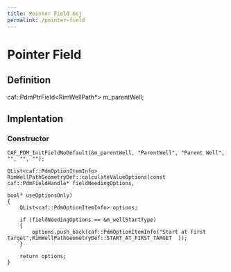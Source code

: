 ```yaml
---
title: Pointer Field msj
permalink: /pointer-field
---
```


# Pointer Field

## Definition

caf::PdmPtrField<RimWellPath*> m_parentWell;

## Implentation

### Constructor
    CAF_PDM_InitFieldNoDefault(&m_parentWell, "ParentWell", "Parent Well", "", "", "");

```
QList<caf::PdmOptionItemInfo> RimWellPathGeometryDef::calculateValueOptions(const caf::PdmFieldHandle* fieldNeedingOptions, 
                                                                             bool* useOptionsOnly)
{
    QList<caf::PdmOptionItemInfo> options;

    if (fieldNeedingOptions == &m_wellStartType)
    {
        options.push_back(caf::PdmOptionItemInfo("Start at First Target",RimWellPathGeometryDef::START_AT_FIRST_TARGET  ));
    }

    return options;
}
```

